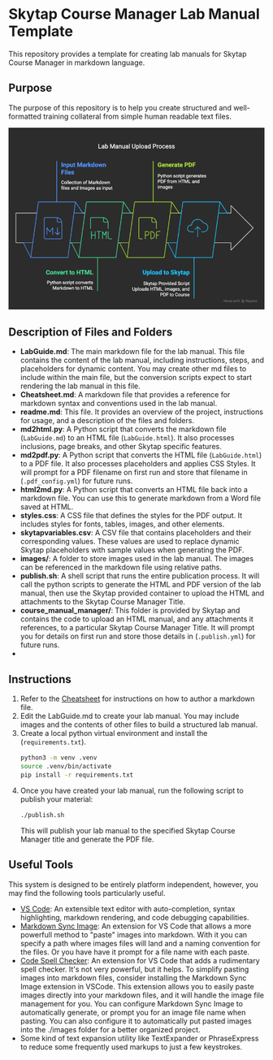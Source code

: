 # Skytap Course Manager Lab Manual Template

This repository provides a template for creating lab manuals for Skytap Course Manager in markdown language.

## Purpose
The purpose of this repository is to help you create structured and well-formatted training collateral from simple human readable text files.

![image](./process.png)

## Description of Files and Folders

- **LabGuide.md**: The main markdown file for the lab manual. This file contains the content of the lab manual, including instructions, steps, and placeholders for dynamic content.  You may create other md files to include within the main file, but the conversion scripts expect to start rendering the lab manual in this file.
- **Cheatsheet.md**: A markdown file that provides a reference for markdown syntax and conventions used in the lab manual.
- **readme.md**: This file. It provides an overview of the project, instructions for usage, and a description of the files and folders.
- **md2html.py**: A Python script that converts the markdown file (`LabGuide.md`) to an HTML file (`LabGuide.html`). It also processes inclusions, page breaks, and other Skytap specific features.
- **md2pdf.py**: A Python script that converts the HTML file (`LabGuide.html`) to a PDF file. It also processes placeholders and applies CSS Styles.  It will prompt for a PDF filename on first run and store that filename in (`.pdf_config.yml`) for future runs.
- **html2md.py**: A Python script that converts an HTML file back into a markdown file. You can use this to generate markdown from a Word file saved at HTML.
- **styles.css**: A CSS file that defines the styles for the PDF output. It includes styles for fonts, tables, images, and other elements.
- **skytapvariables.csv**: A CSV file that contains placeholders and their corresponding values. These values are used to replace dynamic Skytap placeholders with sample values when generating the PDF.
- **images/**: A folder to store images used in the lab manual. The images can be referenced in the markdown file using relative paths.
- **publish.sh**: A shell script that runs the entire publication process.  It will call the python scripts to generate the HTML and PDF version of the lab manual, then use the Skytap provided container to upload the HTML and attachments to the Skytap Course Manager Title.
- **course_manual_manager/**: This folder is provided by Skytap and contains the code to upload an HTML manual, and any attachments it references, to a particular Skytap Course Manager Title.  It will prompt you for details on first run and store those details in (`.publish.yml`) for future runs.
-

## Instructions
1. Refer to the [Cheatsheet](./Cheatsheet.md) for instructions on how to author a markdown file.
2. Edit the LabGuide.md to create your lab manual.  You may include images and the contents of other files to build a structured lab manual.
3. Create a local python virtual environment and install the (`requirements.txt`).
    ```sh
    python3 -m venv .venv
    source .venv/bin/activate
    pip install -r requirements.txt
    ```
4. Once you have created your lab manual, run the following script to publish your material:
    ```sh
    ./publish.sh
    ```
    This will publish your lab manual to the specified Skytap Course Manager title and generate the PDF file.

## Useful Tools
This system is designed to be entirely platform independent, however, you may find the following tools particularly useful.

- [VS Code](https://code.visualstudio.com/download): An extensible text editor with auto-completion, syntax highlighting, markdown rendering, and code debugging capabilities.
- [Markdown Sync Image](https://marketplace.visualstudio.com/items?itemName=wangtao0101.markdown-sync-image): An extension for VS Code that allows a more powerfull method to "paste" images into markdown.  With it you can specify a path where images files will land and a naming convention for the files.  Or you have have it prompt for a file name with each paste.
- [Code Spell Checker](https://marketplace.visualstudio.com/items?itemName=streetsidesoftware.code-spell-checker): An extension for VS Code that adds a rudimentary spell checker.  It's not very powerful, but it helps.
To simplify pasting images into markdown files, consider installing the Markdown Sync Image extension in VSCode. This extension allows you to easily paste images directly into your markdown files, and it will handle the image file management for you. You can configure Markdown Sync Image to automatically generate, or prompt you for an image file name when pasting. You can also configure it to automatically put pasted images into the ./images folder for a better organized project.
- Some kind of text expansion utility like TextExpander or PhraseExpress to reduce some frequently used markups to just a few keystrokes.